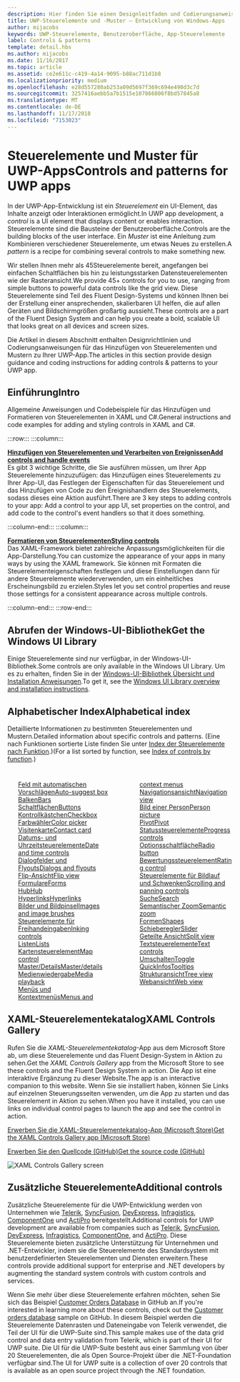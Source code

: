 ```yaml
---
description: Hier finden Sie einen Designleitfaden und Codierungsanweisungen für das Hinzufügen von Steuerelementen und Mustern zu Ihrer UWP-App. Sie finden mehr als 45leistungsstarke Steuerelemente für die Verwendung mit Ihrer App.
title: UWP-Steuerelemente und -Muster – Entwicklung von Windows-Apps
author: mijacobs
keywords: UWP-Steuerelemente, Benutzeroberfläche, App-Steuerelemente
label: Controls & patterns
template: detail.hbs
ms.author: mijacobs
ms.date: 11/16/2017
ms.topic: article
ms.assetid: ce2e611c-c419-4a14-9095-b88ac711d1b8
ms.localizationpriority: medium
ms.openlocfilehash: e28d557280ab253a09d5697f369c694e490d3c7d
ms.sourcegitcommit: 3257416aebb5a7b1515e107866806f8bd57845a8
ms.translationtype: MT
ms.contentlocale: de-DE
ms.lasthandoff: 11/17/2018
ms.locfileid: "7153023"
---
```

# <a name="controls-and-patterns-for-uwp-apps"></a><span data-ttu-id="43a0e-105">Steuerelemente und Muster für UWP-Apps</span><span class="sxs-lookup"><span data-stu-id="43a0e-105">Controls and patterns for UWP apps</span></span>
 

<span data-ttu-id="43a0e-106">In der UWP-App-Entwicklung ist ein <i>Steuerelement</i> ein UI-Element, das Inhalte anzeigt oder Interaktionen ermöglicht.</span><span class="sxs-lookup"><span data-stu-id="43a0e-106">In UWP app development, a <i>control</i> is a UI element that displays content or enables interaction.</span></span> <span data-ttu-id="43a0e-107">Steuerelemente sind die Bausteine der Benutzeroberfläche.</span><span class="sxs-lookup"><span data-stu-id="43a0e-107">Controls are the building blocks of the user interface.</span></span> <span data-ttu-id="43a0e-108">Ein <i>Muster</i> ist eine Anleitung zum Kombinieren verschiedener Steuerelemente, um etwas Neues zu erstellen.</span><span class="sxs-lookup"><span data-stu-id="43a0e-108">A <i>pattern</i> is a recipe for combining several controls to make something new.</span></span>

<span data-ttu-id="43a0e-109">Wir stellen Ihnen mehr als 45Steuerelemente bereit, angefangen bei einfachen Schaltflächen bis hin zu leistungsstarken Datensteuerelementen wie der Rasteransicht.</span><span class="sxs-lookup"><span data-stu-id="43a0e-109">We provide 45+ controls for you to use, ranging from simple buttons to powerful data controls like the grid view.</span></span>  <span data-ttu-id="43a0e-110">Diese Steuerelemente sind Teil des Fluent Design-Systems und können Ihnen bei der Erstellung einer ansprechenden, skalierbaren UI helfen, die auf allen Geräten und Bildschirmgrößen großartig aussieht.</span><span class="sxs-lookup"><span data-stu-id="43a0e-110">These controls are a part of the Fluent Design System and can help you create a bold, scalable UI that looks great on all devices and screen sizes.</span></span> 

<span data-ttu-id="43a0e-111">Die Artikel in diesem Abschnitt enthalten Designrichtlinien und Codierungsanweisungen für das Hinzufügen von Steuerelementen und Mustern zu Ihrer UWP-App.</span><span class="sxs-lookup"><span data-stu-id="43a0e-111">The articles in this section provide design guidance and coding instructions for adding controls & patterns to your UWP app.</span></span> 

## <a name="intro"></a><span data-ttu-id="43a0e-112">Einführung</span><span class="sxs-lookup"><span data-stu-id="43a0e-112">Intro</span></span>

<span data-ttu-id="43a0e-113">Allgemeine Anweisungen und Codebeispiele für das Hinzufügen und Formatieren von Steuerelementen in XAML und C#.</span><span class="sxs-lookup"><span data-stu-id="43a0e-113">General instructions and code examples for adding and styling controls in XAML and C#.</span></span>

:::row:::
    :::column:::
      <p><b><a href="controls-and-events-intro.md"><span data-ttu-id="43a0e-114">Hinzufügen von Steuerelementen und Verarbeiten von Ereignissen</span><span class="sxs-lookup"><span data-stu-id="43a0e-114">Add controls and handle events</span></span></a></b> <br/>
<span data-ttu-id="43a0e-115">Es gibt 3 wichtige Schritte, die Sie ausführen müssen, um Ihrer App Steuerelemente hinzuzufügen: das Hinzufügen eines Steuerelements zu Ihrer App-UI, das Festlegen der Eigenschaften für das Steuerelement und das Hinzufügen von Code zu den Ereignishandlern des Steuerelements, sodass dieses eine Aktion ausführt.</span><span class="sxs-lookup"><span data-stu-id="43a0e-115">There are 3 key steps to adding controls to your app: Add a control to your app UI, set properties on the control, and add code to the control's event handlers so that it does something.</span></span></p>
    :::column-end:::
    :::column:::
      <p><b><a href="xaml-styles.md"><span data-ttu-id="43a0e-116">Formatieren von Steuerelementen</span><span class="sxs-lookup"><span data-stu-id="43a0e-116">Styling controls</span></span></a></b> <br/>
<span data-ttu-id="43a0e-117">Das XAML-Framework bietet zahlreiche Anpassungsmöglichkeiten für die App-Darstellung.</span><span class="sxs-lookup"><span data-stu-id="43a0e-117">You can customize the appearance of your apps in many ways by using the XAML framework.</span></span> <span data-ttu-id="43a0e-118">Sie können mit Formaten die Steuerelementeigenschaften festlegen und diese Einstellungen dann für andere Steuerelemente wiederverwenden, um ein einheitliches Erscheinungsbild zu erzielen.</span><span class="sxs-lookup"><span data-stu-id="43a0e-118">Styles let you set control properties and reuse those settings for a consistent appearance across multiple controls.</span></span></p>
    :::column-end:::
:::row-end:::

## <a name="get-the-windows-ui-library"></a><span data-ttu-id="43a0e-119">Abrufen der Windows-UI-Bibliothek</span><span class="sxs-lookup"><span data-stu-id="43a0e-119">Get the Windows UI Library</span></span>
<span data-ttu-id="43a0e-120">Einige Steuerelemente sind nur verfügbar, in der Windows-UI-Bibliothek.</span><span class="sxs-lookup"><span data-stu-id="43a0e-120">Some controls are only available in the Windows UI Library.</span></span> <span data-ttu-id="43a0e-121">Um es zu erhalten, finden Sie in der [Windows-UI-Bibliothek Übersicht und Installation Anweisungen](/uwp/toolkits/winui/).</span><span class="sxs-lookup"><span data-stu-id="43a0e-121">To get it, see the [Windows UI Library overview and installation instructions](/uwp/toolkits/winui/).</span></span>

## <a name="alphabetical-index"></a><span data-ttu-id="43a0e-122">Alphabetischer Index</span><span class="sxs-lookup"><span data-stu-id="43a0e-122">Alphabetical index</span></span> 

<span data-ttu-id="43a0e-123">Detaillierte Informationen zu bestimmten Steuerelementen und Mustern.</span><span class="sxs-lookup"><span data-stu-id="43a0e-123">Detailed information about specific controls and patterns.</span></span> <span data-ttu-id="43a0e-124">(Eine nach Funktionen sortierte Liste finden Sie unter <a href="controls-by-function.md">Index der Steuerelemente nach Funktion</a>.)</span><span class="sxs-lookup"><span data-stu-id="43a0e-124">(For a list sorted by function, see <a href="controls-by-function.md">Index of controls by function</a>.)</span></span>

<div style="column-count: 2; column-gap: 40px; margin-top: 40px;" >
<ul style="margin-top: 0px; padding-top: 0px; list-style-type: none;">
<li style="list-style-type: none;"><a href="auto-suggest-box.md"><span data-ttu-id="43a0e-125">Feld mit automatischen Vorschlägen</span><span class="sxs-lookup"><span data-stu-id="43a0e-125">Auto-suggest box</span></span></a></li>

<li style="list-style-type: none;"><a href="app-bars.md"><span data-ttu-id="43a0e-126">Balken</span><span class="sxs-lookup"><span data-stu-id="43a0e-126">Bars</span></span></a></li>

<li style="list-style-type: none;"><a href="buttons.md"><span data-ttu-id="43a0e-127">Schaltflächen</span><span class="sxs-lookup"><span data-stu-id="43a0e-127">Buttons</span></span></a></li>

<li style="list-style-type: none;"><a href="checkbox.md"><span data-ttu-id="43a0e-128">Kontrollkästchen</span><span class="sxs-lookup"><span data-stu-id="43a0e-128">Checkbox</span></span> </a></li>

<li style="list-style-type: none;"><a href="color-picker.md"><span data-ttu-id="43a0e-129">Farbwähler</span><span class="sxs-lookup"><span data-stu-id="43a0e-129">Color picker</span></span></a></li>

<li style="list-style-type: none;"><a href="contact-card.md"><span data-ttu-id="43a0e-130">Visitenkarte</span><span class="sxs-lookup"><span data-stu-id="43a0e-130">Contact card</span></span></a></li>

<li style="list-style-type: none;"><a href="date-and-time.md"><span data-ttu-id="43a0e-131">Datums- und Uhrzeitsteuerelemente</span><span class="sxs-lookup"><span data-stu-id="43a0e-131">Date and time controls</span></span></a></li>

<li style="list-style-type: none;"><a href="dialogs-and-flyouts/index.md"><span data-ttu-id="43a0e-132">Dialogfelder und Flyouts</span><span class="sxs-lookup"><span data-stu-id="43a0e-132">Dialogs and flyouts</span></span></a></li>

<li style="list-style-type: none;"><a href="flipview.md"><span data-ttu-id="43a0e-133">Flip-Ansicht</span><span class="sxs-lookup"><span data-stu-id="43a0e-133">Flip view</span></span></a></li>

<li style="list-style-type: none;"><a href="forms.md"><span data-ttu-id="43a0e-134">Formulare</span><span class="sxs-lookup"><span data-stu-id="43a0e-134">Forms</span></span></a></li>

<li style="list-style-type: none;"><a href="hub.md"><span data-ttu-id="43a0e-135">Hub</span><span class="sxs-lookup"><span data-stu-id="43a0e-135">Hub</span></span></a></li>

<li style="list-style-type: none;"><a href="hyperlinks.md"><span data-ttu-id="43a0e-136">Hyperlinks</span><span class="sxs-lookup"><span data-stu-id="43a0e-136">Hyperlinks</span></span></a></li>

<li style="list-style-type: none;"><a href="images-imagebrushes.md"><span data-ttu-id="43a0e-137">Bilder und Bildpinsel</span><span class="sxs-lookup"><span data-stu-id="43a0e-137">Images and image brushes</span></span></a></li>

<li style="list-style-type: none;"><a href="inking-controls.md"><span data-ttu-id="43a0e-138">Steuerelemente für Freihandeingaben</span><span class="sxs-lookup"><span data-stu-id="43a0e-138">Inking controls</span></span></a></li>

<li style="list-style-type: none;"><a href="lists.md"><span data-ttu-id="43a0e-139">Listen</span><span class="sxs-lookup"><span data-stu-id="43a0e-139">Lists</span></span></a></li>

<li style="list-style-type: none;"><a href="../../maps-and-location/controls-map.md"><span data-ttu-id="43a0e-140">Kartensteuerelement</span><span class="sxs-lookup"><span data-stu-id="43a0e-140">Map control</span></span></a></li>

<li style="list-style-type: none;"><a href="master-details.md"><span data-ttu-id="43a0e-141">Master/Details</span><span class="sxs-lookup"><span data-stu-id="43a0e-141">Master/details</span></span></a></li>

<li style="list-style-type: none;"><a href="media-playback.md"><span data-ttu-id="43a0e-142">Medienwiedergabe</span><span class="sxs-lookup"><span data-stu-id="43a0e-142">Media playback</span></span></a></li>

<li style="list-style-type: none;"><a href="menus.md"><span data-ttu-id="43a0e-143">Menüs und Kontextmenüs</span><span class="sxs-lookup"><span data-stu-id="43a0e-143">Menus and context menus</span></span></a></li>

<li style="list-style-type: none;"><a href="navigationview.md"><span data-ttu-id="43a0e-144">Navigationsansicht</span><span class="sxs-lookup"><span data-stu-id="43a0e-144">Navigation view</span></span></a></li>

<li style="list-style-type: none;"><a href="person-picture.md"><span data-ttu-id="43a0e-145">Bild einer Person</span><span class="sxs-lookup"><span data-stu-id="43a0e-145">Person picture</span></span></a></li>

<li style="list-style-type: none;"><a href="pivot.md"><span data-ttu-id="43a0e-146">Pivot</span><span class="sxs-lookup"><span data-stu-id="43a0e-146">Pivot</span></span></a></li>

<li style="list-style-type: none;"><a href="progress-controls.md"><span data-ttu-id="43a0e-147">Statussteuerelemente</span><span class="sxs-lookup"><span data-stu-id="43a0e-147">Progress controls</span></span></a></li>

<li style="list-style-type: none;"><a href="radio-button.md"><span data-ttu-id="43a0e-148">Optionsschaltfläche</span><span class="sxs-lookup"><span data-stu-id="43a0e-148">Radio button</span></span></a></li>

<li style="list-style-type: none;"><a href="rating.md"><span data-ttu-id="43a0e-149">Bewertungssteuerelement</span><span class="sxs-lookup"><span data-stu-id="43a0e-149">Rating control</span></span></a></li>

<li style="list-style-type: none;"><a href="scroll-controls.md"><span data-ttu-id="43a0e-150">Steuerelemente für Bildlauf und Schwenken</span><span class="sxs-lookup"><span data-stu-id="43a0e-150">Scrolling and panning controls</span></span></a></li>

<li style="list-style-type: none;"><a href="search.md"><span data-ttu-id="43a0e-151">Suche</span><span class="sxs-lookup"><span data-stu-id="43a0e-151">Search</span></span></a></li>

<li style="list-style-type: none;"><a href="semantic-zoom.md"><span data-ttu-id="43a0e-152">Semantischer Zoom</span><span class="sxs-lookup"><span data-stu-id="43a0e-152">Semantic zoom</span></span></a></li>

<li style="list-style-type: none;"><a href="shapes.md"><span data-ttu-id="43a0e-153">Formen</span><span class="sxs-lookup"><span data-stu-id="43a0e-153">Shapes</span></span></a></li>

<li style="list-style-type: none;"><a href="slider.md"><span data-ttu-id="43a0e-154">Schieberegler</span><span class="sxs-lookup"><span data-stu-id="43a0e-154">Slider</span></span></a></li>

<li style="list-style-type: none;"><a href="split-view.md"><span data-ttu-id="43a0e-155">Geteilte Ansicht</span><span class="sxs-lookup"><span data-stu-id="43a0e-155">Split view</span></span></a></li>

<li style="list-style-type: none;"><a href="text-controls.md"><span data-ttu-id="43a0e-156">Textsteuerelemente</span><span class="sxs-lookup"><span data-stu-id="43a0e-156">Text controls</span></span></a></li>


<li style="list-style-type: none;"><a href="toggles.md"><span data-ttu-id="43a0e-157">Umschalten</span><span class="sxs-lookup"><span data-stu-id="43a0e-157">Toggle</span></span></a></li>
<li style="list-style-type: none;"><a href="tooltips.md"><span data-ttu-id="43a0e-158">QuickInfos</span><span class="sxs-lookup"><span data-stu-id="43a0e-158">Tooltips</span></span></a></li>

<li style="list-style-type: none;"><a href="tree-view.md"><span data-ttu-id="43a0e-159">Strukturansicht</span><span class="sxs-lookup"><span data-stu-id="43a0e-159">Tree view</span></span></a></li>

<li style="list-style-type: none;"><a href="web-view.md"><span data-ttu-id="43a0e-160">Webansicht</span><span class="sxs-lookup"><span data-stu-id="43a0e-160">Web view</span></span></a></li>
</ul>
</div>

## <a name="xaml-controls-gallery"></a><span data-ttu-id="43a0e-161">XAML-Steuerelementekatalog</span><span class="sxs-lookup"><span data-stu-id="43a0e-161">XAML Controls Gallery</span></span>

<span data-ttu-id="43a0e-162">Rufen Sie die _XAML-Steuerelementekatalog_-App aus dem Microsoft Store ab, um diese Steuerelemente und das Fluent Design-System in Aktion zu sehen.</span><span class="sxs-lookup"><span data-stu-id="43a0e-162">Get the _XAML Controls Gallery_ app from the Microsoft Store to see these controls and the Fluent Design System in action.</span></span> <span data-ttu-id="43a0e-163">Die App ist eine interaktive Ergänzung zu dieser Website.</span><span class="sxs-lookup"><span data-stu-id="43a0e-163">The app is an interactive companion to this website.</span></span> <span data-ttu-id="43a0e-164">Wenn Sie sie installiert haben, können Sie Links auf einzelnen Steuerungsseiten verwenden, um die App zu starten und das Steuerelement in Aktion zu sehen.</span><span class="sxs-lookup"><span data-stu-id="43a0e-164">When you have it installed, you can use links on individual control pages to launch the app and see the control in action.</span></span>

<a href="https://www.microsoft.com/store/productId/9MSVH128X2ZT"><span data-ttu-id="43a0e-165">Erwerben Sie die XAML-Steuerelementekatalog-App (Microsoft Store)</span><span class="sxs-lookup"><span data-stu-id="43a0e-165">Get the XAML Controls Gallery app (Microsoft Store)</span></span></a>

<a href="https://github.com/Microsoft/Windows-universal-samples/tree/master/Samples/XamlUIBasics"><span data-ttu-id="43a0e-166">Erwerben Sie den Quellcode (GitHub)</span><span class="sxs-lookup"><span data-stu-id="43a0e-166">Get the source code (GitHub)</span></span></a>

<img src="images/xaml-controls-gallery.png" alt="XAML Controls Gallery screen" />

## <a name="additional-controls"></a><span data-ttu-id="43a0e-167">Zusätzliche Steuerelemente</span><span class="sxs-lookup"><span data-stu-id="43a0e-167">Additional controls</span></span>

<span data-ttu-id="43a0e-168">Zusätzliche Steuerelemente für die UWP-Entwicklung werden von Unternehmen wie <a href="http://www.telerik.com/">Telerik</a>, <a href="https://www.syncfusion.com/products/uwp">SyncFusion</a>, <a href="https://www.devexpress.com/Products/NET/Controls/Win10Apps/">DevExpress</a>, <a href="http://www.infragistics.com/products/universal-windows-platform">Infragistics</a>, <a href="https://www.componentone.com/Studio/Platform/UWP">ComponentOne</a> und <a href="http://www.actiprosoftware.com/products/controls/universal">ActiPro</a> bereitgestellt.</span><span class="sxs-lookup"><span data-stu-id="43a0e-168">Additional controls for UWP development are available from companies such as <a href="http://www.telerik.com/">Telerik</a>, <a href="https://www.syncfusion.com/products/uwp">SyncFusion</a>, <a href="https://www.devexpress.com/Products/NET/Controls/Win10Apps/">DevExpress</a>, <a href="http://www.infragistics.com/products/universal-windows-platform">Infragistics</a>, <a href="https://www.componentone.com/Studio/Platform/UWP">ComponentOne</a>, and <a href="http://www.actiprosoftware.com/products/controls/universal">ActiPro</a>.</span></span> <span data-ttu-id="43a0e-169">Diese Steuerelemente bieten zusätzliche Unterstützung für Unternehmen und .NET-Entwickler, indem sie die Steuerelemente des Standardsystem mit benutzerdefinierten Steuerelementen und Diensten erweitern.</span><span class="sxs-lookup"><span data-stu-id="43a0e-169">These controls provide additional support for enterprise and .NET developers by augmenting the standard system controls with custom controls and services.</span></span>  

<span data-ttu-id="43a0e-170">Wenn Sie mehr über diese Steuerelemente erfahren möchten, sehen Sie sich das Beispiel <a href="https://github.com/Microsoft/Windows-appsample-customers-orders-database">Customer Orders Database</a> in GitHub an.</span><span class="sxs-lookup"><span data-stu-id="43a0e-170">If you're interested in learning more about these controls, check out the <a href="https://github.com/Microsoft/Windows-appsample-customers-orders-database">Customer orders database</a> sample on GitHub.</span></span> <span data-ttu-id="43a0e-171">In diesem Beispiel werden die Steuerelemente Datenrasten und Dateneingabe von Telerik verwendet, die Teil der UI für die UWP-Suite sind.</span><span class="sxs-lookup"><span data-stu-id="43a0e-171">This sample makes use of the data grid control and data entry validation from Telerik, which is part of their UI for UWP suite.</span></span> <span data-ttu-id="43a0e-172">Die UI für die UWP-Suite besteht aus einer Sammlung von über 20 Steuerelementen, die als Open Source-Projekt über die .NET-Foundation verfügbar sind.</span><span class="sxs-lookup"><span data-stu-id="43a0e-172">The UI for UWP suite is a collection of over 20 controls that is available as an open source project through the .NET foundation.</span></span>
